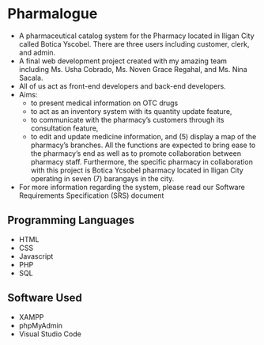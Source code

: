 # Pharmalogue
  - A pharmaceutical catalog system for the Pharmacy located in Iligan City called Botica Yscobel. There are three users including customer, clerk, and admin.
  - A final web development project created with my amazing team including Ms. Usha Cobrado, Ms. Noven Grace Regahal, and Ms. Nina Sacala. 
  - All of us act as front-end developers and back-end developers.
  - Aims:
    - to present medical information on OTC drugs
    - to act as an inventory system with its quantity update feature,
    - to communicate with the pharmacy’s customers through its consultation feature,
    - to edit and update medicine information, and (5) display a map of the pharmacy’s branches. All the functions are expected to bring ease to the pharmacy’s end as well as to promote collaboration between pharmacy staff. Furthermore, the specific pharmacy in collaboration with this project is Botica Ycsobel pharmacy located in Iligan City operating in seven (7) barangays in the city.
  - For more information regarding the system, please read our Software Requirements Specification (SRS) document

## Programming Languages
  - HTML
  - CSS
  - Javascript
  - PHP
  - SQL
## Software Used
  - XAMPP
  - phpMyAdmin
  - Visual Studio Code
